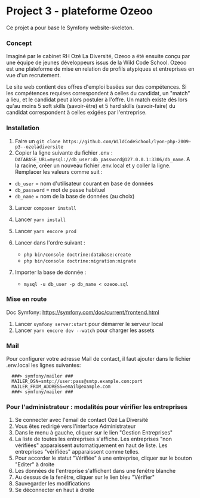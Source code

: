 # Project 3 - plateforme Ozeoo

Ce projet a pour base le Symfony website-skeleton.

### Concept
Imaginé par le cabinet RH Ozé La Diversité, Ozeoo a été ensuite conçu par une équipe de jeunes développeurs issus de la Wild Code School.
Ozeoo est une plateforme de mise en relation de profils atypiques et entreprises en vue d'un recrutement.

Le site web contient des offres d'emploi basées sur des compétences. Si les compétences requises correspondent à celles du candidat, un "match" a lieu, et le candidat peut alors postuler à l'offre.
Un match existe dès lors qu'au moins 5 soft skills (savoir-être) et 5 hard skills (savoir-faire) du candidat correspondent à celles exigées par l'entreprise.

### Installation
1. Faire un `git clone https://github.com/WildCodeSchool/lyon-php-2009-p3--ozeladiversite`
2. Copier la ligne suivante du fichier .env : `DATABASE_URL=mysql://db_user:db_password@127.0.0.1:3306/db_name`. A la racine, créer un nouveau fichier .env.local et y coller la ligne.
Remplacer les valeurs comme suit :
- `db_user` = nom d'utilisateur courant en base de données
- `db_password` = mot de passe habituel
- `db_name` = nom de la base de données (au choix)
3. Lancer `composer install`
4. Lancer `yarn install`
5. Lancer `yarn encore prod`
6. Lancer dans l'ordre suivant :
   - `php bin/console doctrine:database:create`
   - `php bin/console doctrine:migration:migrate`

7. Importer la base de donnée :
   - `mysql -u db_user -p db_name < ozeoo.sql`
   
   
### Mise en route
   Doc Symfony: https://symfony.com/doc/current/frontend.html
1. Lancer `symfony server:start` pour démarrer le serveur local
2. Lancer `yarn encore dev --watch` pour charger les assets



### Mail
Pour configurer votre adresse Mail de contact, il faut ajouter dans le fichier .env.local les lignes suivantes:

      ###> symfony/mailer ###
      MAILER_DSN=smtp://user:pass@smtp.example.com:port
      MAILER_FROM_ADDRESS=email@example.com
      ###< symfony/mailer ###

### Pour l'administrateur : modalités pour vérifier les entreprises
1. Se connecter avec l'email de contact Ozé La Diversité
2. Vous êtes redirigé vers l'interface Administrateur
3. Dans le menu à gauche, cliquer sur le lien "Gestion Entreprises"
4. La liste de toutes les entreprises s'affiche. Les entreprises "non vérifiées" apparaissent automatiquement en haut de liste. Les entreprises "vérifiées" apparaissent comme telles.
5. Pour accorder le statut "Vérifiée" à une entreprise, cliquer sur le bouton "Editer" à droite
6. Les données de l'entreprise s'affichent dans une fenêtre blanche
7. Au dessus de la fenêtre, cliquer sur le lien bleu "Vérifier"
8. Sauvegarder les modifications
9. Se déconnecter en haut à droite
